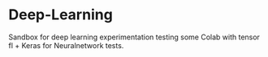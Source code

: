 # Deep-Learning
Sandbox for deep learning experimentation
testing some Colab with tensor fl + Keras for Neuralnetwork tests. 
